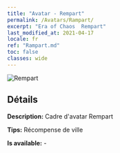 ```yaml
---
title: "Avatar - Rempart"
permalink: /Avatars/Rampart/
excerpt: "Era of Chaos  Rempart"
last_modified_at: 2021-04-17
locale: fr
ref: "Rampart.md"
toc: false
classes: wide
---
```

 ![Rempart](/images/a/avatarFrame_12.png)

## Détails

 **Description:** Cadre d'avatar Rempart 

 **Tips:** Récompense de ville 

 **Is available:**  - 

